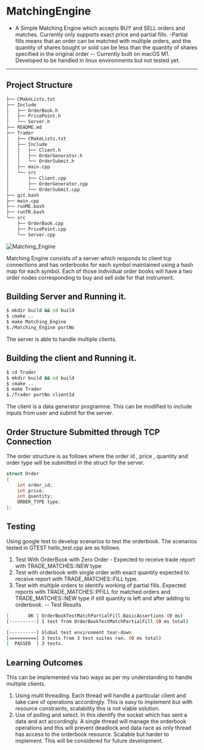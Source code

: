 # MatchingEngine
- A Simple Matching Engine which accepts BUY and SELL orders and matches. Currently only supports exact price and partial fills.
-Partial fills means that an order can be matched with multiple orders, and the quantity of shares bought or sold can be less than the quantity of shares specified in the original order
-- Currently built on macOS M1. Developed to be handled in linux environments but not tested yet. 
---

## Project Structure 
```bash
├── CMakeLists.txt
├── Include
│   ├── OrderBook.h
│   ├── PricePoint.h
│   └── Server.h
├── README.md
├── Trader
│   ├── CMakeLists.txt
│   ├── Include
│   │   ├── Client.h
│   │   ├── OrderGenerator.h
│   │   └── OrderSubmit.h
│   ├── main.cpp
│   └── src
│       ├── Client.cpp
│       ├── OrderGenerator.cpp
│       └── OrderSubmit.cpp
├── git.bash
├── main.cpp
├── runME.bash
├── runTR.bash
└── src
    ├── OrderBook.cpp
    ├── PricePoint.cpp
    └── Server.cpp
```
![Matching_Engine](https://github.com/user-attachments/assets/2110bc30-7dea-488a-916d-0cc4d80b2cb5)

Matching Engine consists of a server which responds to client tcp connections and has orderbooks for each symbol maintained using a hash map for each symbol. Each of those individual order books will have a two order nodes corresponding to buy and sell side for that instrument.

## Building Server and Running it.
```bash
$ mkdir build && cd build
$ cmake ..
$ make Matching_Engine 
$./Matching_Engine portNo
```
The server is able to handle multiple clients.

## Building the client and Running it.
```bash
$ cd Trader 
$ mkdir build && cd build
$ cmake ..
$ make Trader 
$./Trader portNo clientId
```
The client is a data generator programme. This can be modified to include inputs from user and submit for the server. 

## Order Structure Submitted through TCP Connection
The order structure is as follows where the order id , price , quantity and order type will be submitted in the struct for the server.
```c++
struct Order
{
    int order_id;
    int price;
    int quantity;
    ORDER_TYPE type;
};
```

## Testing 
Using google test to develop scenarios to test the orderbook. The scenarios tested in GTEST hello_test.cpp are as follows.
1. Test With OrderBook with Zero Order - Expected to receive trade report with TRADE_MATCHES::NEW type
2. Test with orderbook with single order with exact quantity expected to receive report with TRADE_MATCHES::FILL type.
3. Test with multiple orders to identify working of partial fills. Expected reports with TRADE_MATCHES::PFILL for matched orders and TRADE_MATCHES::NEW type if still quantity is left and after adding to orderbook. 
-- Test Results 
```bash 
[       OK ] OrderBookTestMatchPartialFill.BasicAssertions (0 ms)
[----------] 1 test from OrderBookTestMatchPartialFill (0 ms total)

[----------] Global test environment tear-down
[==========] 3 tests from 3 test suites ran. (0 ms total)
[  PASSED  ] 3 tests.
```

## Learning Outcomes

This can be implemented via two ways as per my understanding to handle multiple clients. 

1. Using multi threading. Each thread will handle a particular client and take care of operations accordingly. This is easy to implement but with resource constraints, scalability this is not viable solution. 
2. Use of polling and select. In this identify the socket which has sent a data and act accordingly. A single thread will manage the orderbook operations and this will prevent deadlock and data race as only thread has access to the orderbook resource. Scalable but harder to implement. This will be considered for future development. 